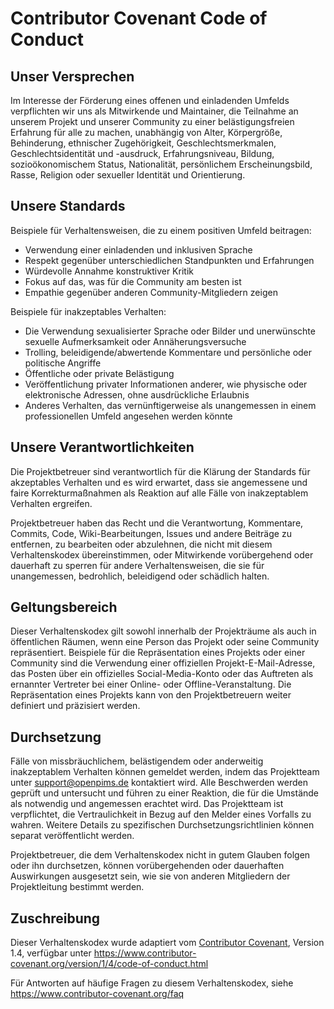# Contributor Covenant Code of Conduct

## Unser Versprechen

Im Interesse der Förderung eines offenen und einladenden Umfelds verpflichten wir uns als Mitwirkende und Maintainer, die Teilnahme an unserem Projekt und unserer Community zu einer belästigungsfreien Erfahrung für alle zu machen, unabhängig von Alter, Körpergröße, Behinderung, ethnischer Zugehörigkeit, Geschlechtsmerkmalen, Geschlechtsidentität und -ausdruck, Erfahrungsniveau, Bildung, sozioökonomischem Status, Nationalität, persönlichem Erscheinungsbild, Rasse, Religion oder sexueller Identität und Orientierung.

## Unsere Standards

Beispiele für Verhaltensweisen, die zu einem positiven Umfeld beitragen:

* Verwendung einer einladenden und inklusiven Sprache
* Respekt gegenüber unterschiedlichen Standpunkten und Erfahrungen
* Würdevolle Annahme konstruktiver Kritik
* Fokus auf das, was für die Community am besten ist
* Empathie gegenüber anderen Community-Mitgliedern zeigen

Beispiele für inakzeptables Verhalten:

* Die Verwendung sexualisierter Sprache oder Bilder und unerwünschte sexuelle Aufmerksamkeit oder Annäherungsversuche
* Trolling, beleidigende/abwertende Kommentare und persönliche oder politische Angriffe
* Öffentliche oder private Belästigung
* Veröffentlichung privater Informationen anderer, wie physische oder elektronische Adressen, ohne ausdrückliche Erlaubnis
* Anderes Verhalten, das vernünftigerweise als unangemessen in einem professionellen Umfeld angesehen werden könnte

## Unsere Verantwortlichkeiten

Die Projektbetreuer sind verantwortlich für die Klärung der Standards für akzeptables Verhalten und es wird erwartet, dass sie angemessene und faire Korrekturmaßnahmen als Reaktion auf alle Fälle von inakzeptablem Verhalten ergreifen.

Projektbetreuer haben das Recht und die Verantwortung, Kommentare, Commits, Code, Wiki-Bearbeitungen, Issues und andere Beiträge zu entfernen, zu bearbeiten oder abzulehnen, die nicht mit diesem Verhaltenskodex übereinstimmen, oder Mitwirkende vorübergehend oder dauerhaft zu sperren für andere Verhaltensweisen, die sie für unangemessen, bedrohlich, beleidigend oder schädlich halten.

## Geltungsbereich

Dieser Verhaltenskodex gilt sowohl innerhalb der Projekträume als auch in öffentlichen Räumen, wenn eine Person das Projekt oder seine Community repräsentiert. Beispiele für die Repräsentation eines Projekts oder einer Community sind die Verwendung einer offiziellen Projekt-E-Mail-Adresse, das Posten über ein offizielles Social-Media-Konto oder das Auftreten als ernannter Vertreter bei einer Online- oder Offline-Veranstaltung. Die Repräsentation eines Projekts kann von den Projektbetreuern weiter definiert und präzisiert werden.

## Durchsetzung

Fälle von missbräuchlichem, belästigendem oder anderweitig inakzeptablem Verhalten können gemeldet werden, indem das Projektteam unter support@openpims.de kontaktiert wird. Alle Beschwerden werden geprüft und untersucht und führen zu einer Reaktion, die für die Umstände als notwendig und angemessen erachtet wird. Das Projektteam ist verpflichtet, die Vertraulichkeit in Bezug auf den Melder eines Vorfalls zu wahren. Weitere Details zu spezifischen Durchsetzungsrichtlinien können separat veröffentlicht werden.

Projektbetreuer, die dem Verhaltenskodex nicht in gutem Glauben folgen oder ihn durchsetzen, können vorübergehenden oder dauerhaften Auswirkungen ausgesetzt sein, wie sie von anderen Mitgliedern der Projektleitung bestimmt werden.

## Zuschreibung

Dieser Verhaltenskodex wurde adaptiert vom [Contributor Covenant][homepage], Version 1.4, verfügbar unter https://www.contributor-covenant.org/version/1/4/code-of-conduct.html

[homepage]: https://www.contributor-covenant.org

Für Antworten auf häufige Fragen zu diesem Verhaltenskodex, siehe https://www.contributor-covenant.org/faq
